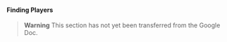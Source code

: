#### Finding Players

> **Warning**
> This section has not yet been transferred from the Google Doc.
